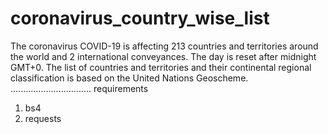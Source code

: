 # coronavirus_country_wise_list
The coronavirus COVID-19 is affecting 213 countries and territories around the world and 2 international conveyances. The day is reset after midnight GMT+0. The list of countries and territories and their continental regional classification is based on the United Nations Geoscheme.
................................
requirements
1. bs4
2. requests

